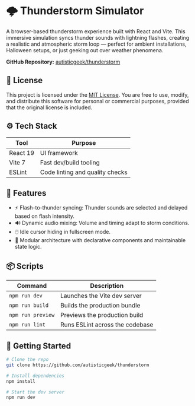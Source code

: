 # 🌩️ Thunderstorm Simulator

A browser-based thunderstorm experience built with React and Vite. This immersive simulation syncs thunder sounds with lightning flashes, creating a realistic and atmospheric storm loop — perfect for ambient installations, Halloween setups, or just geeking out over weather phenomena.

**GitHub Repository:** [autisticgeek/thunderstorm](https://github.com/autisticgeek/thunderstorm)

## 📝 License

This project is licensed under the [MIT License](LICENSE). You are free to use, modify, and distribute this software for personal or commercial purposes, provided that the original license is included.


## ⚙️ Tech Stack

| Tool     | Purpose                         |
| -------- | ------------------------------- |
| React 19 | UI framework                    |
| Vite 7   | Fast dev/build tooling          |
| ESLint   | Code linting and quality checks |

## 🚀 Features

- ⚡ Flash-to-thunder syncing: Thunder sounds are selected and delayed based on flash intensity.
- 🔊 Dynamic audio mixing: Volume and timing adapt to storm conditions.
- 🖱️ Idle cursor hiding in fullscreen mode.
- 🧠 Modular architecture with declarative components and maintainable state logic.

## 📦 Scripts

| Command           | Description                     |
| ----------------- | ------------------------------- |
| `npm run dev`     | Launches the Vite dev server    |
| `npm run build`   | Builds the production bundle    |
| `npm run preview` | Previews the production build   |
| `npm run lint`    | Runs ESLint across the codebase |

## 🧰 Getting Started

```bash
# Clone the repo
git clone https://github.com/autisticgeek/thunderstorm

# Install dependencies
npm install

# Start the dev server
npm run dev
```
